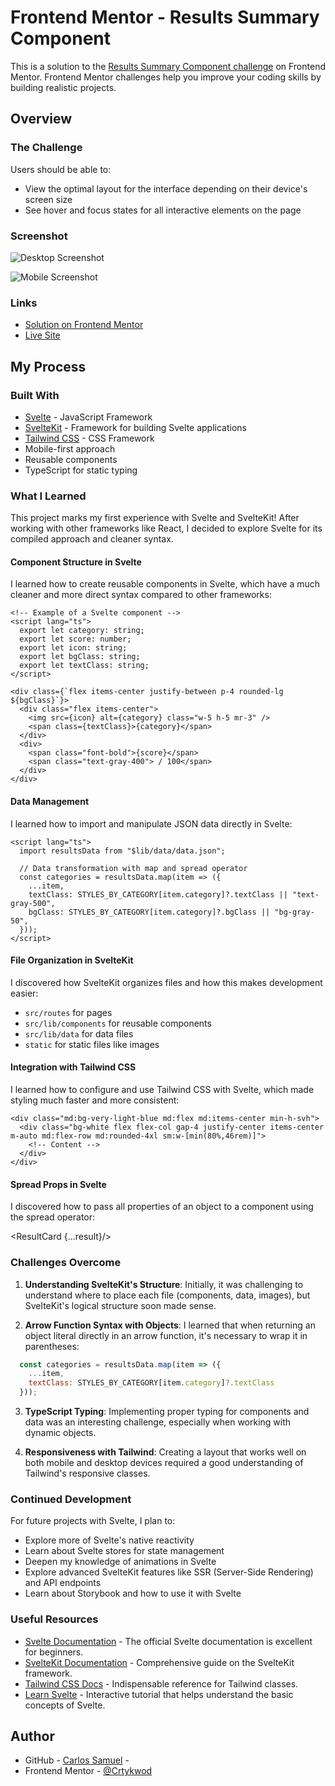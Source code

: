# Frontend Mentor - Results Summary Component

This is a solution to the [Results Summary Component challenge](https://www.frontendmentor.io/challenges/results-summary-component-CE_K6s0maV) on Frontend Mentor. Frontend Mentor challenges help you improve your coding skills by building realistic projects.

## Overview

### The Challenge

Users should be able to:

- View the optimal layout for the interface depending on their device's screen size
- See hover and focus states for all interactive elements on the page

### Screenshot

![Desktop Screenshot](static/images/screenshot_desktop.png)

![Mobile Screenshot](static/images/screenshot_mobile.png)

### Links

- [Solution on Frontend Mentor](https://www.frontendmentor.io/solutions/results-summary-component-using-svelte-and-tailwind-css-XXXXXXXXXXXX)
- [Live Site](https://crtykwod-results-summary-component.vercel.app/)

## My Process

### Built With

- [Svelte](https://svelte.dev/) - JavaScript Framework
- [SvelteKit](https://kit.svelte.dev/) - Framework for building Svelte applications
- [Tailwind CSS](https://tailwindcss.com/) - CSS Framework
- Mobile-first approach
- Reusable components
- TypeScript for static typing

### What I Learned

This project marks my first experience with Svelte and SvelteKit! After working with other frameworks like React, I decided to explore Svelte for its compiled approach and cleaner syntax.

#### Component Structure in Svelte

I learned how to create reusable components in Svelte, which have a much cleaner and more direct syntax compared to other frameworks:

```svelte
<!-- Example of a Svelte component -->
<script lang="ts">
  export let category: string;
  export let score: number;
  export let icon: string;
  export let bgClass: string;
  export let textClass: string;
</script>

<div class={`flex items-center justify-between p-4 rounded-lg ${bgClass}`}>
  <div class="flex items-center">
    <img src={icon} alt={category} class="w-5 h-5 mr-3" />
    <span class={textClass}>{category}</span>
  </div>
  <div>
    <span class="font-bold">{score}</span>
    <span class="text-gray-400"> / 100</span>
  </div>
</div>
```

#### Data Management

I learned how to import and manipulate JSON data directly in Svelte:

```svelte
<script lang="ts">
  import resultsData from "$lib/data/data.json";
  
  // Data transformation with map and spread operator
  const categories = resultsData.map(item => ({
    ...item,
    textClass: STYLES_BY_CATEGORY[item.category]?.textClass || "text-gray-500",
    bgClass: STYLES_BY_CATEGORY[item.category]?.bgClass || "bg-gray-50",
  }));
</script>
```

#### File Organization in SvelteKit

I discovered how SvelteKit organizes files and how this makes development easier:

- `src/routes` for pages
- `src/lib/components` for reusable components
- `src/lib/data` for data files
- `static` for static files like images

#### Integration with Tailwind CSS

I learned how to configure and use Tailwind CSS with Svelte, which made styling much faster and more consistent:

```svelte
<div class="md:bg-very-light-blue md:flex md:items-center min-h-svh">
  <div class="bg-white flex flex-col gap-4 justify-center items-center m-auto md:flex-row md:rounded-4xl sm:w-[min(80%,46rem)]">
    <!-- Content -->
  </div>
</div>
```

#### Spread Props in Svelte

I discovered how to pass all properties of an object to a component using the spread operator:

<ResultCard {...result}/>

### Challenges Overcome

1. **Understanding SvelteKit's Structure**: Initially, it was challenging to understand where to place each file (components, data, images), but SvelteKit's logical structure soon made sense.

2. **Arrow Function Syntax with Objects**: I learned that when returning an object literal directly in an arrow function, it's necessary to wrap it in parentheses:

```javascript
  const categories = resultsData.map(item => ({
    ...item,
    textClass: STYLES_BY_CATEGORY[item.category]?.textClass
  }));
```

3. **TypeScript Typing**: Implementing proper typing for components and data was an interesting challenge, especially when working with dynamic objects.

4. **Responsiveness with Tailwind**: Creating a layout that works well on both mobile and desktop devices required a good understanding of Tailwind's responsive classes.

### Continued Development

For future projects with Svelte, I plan to:

- Explore more of Svelte's native reactivity
- Learn about Svelte stores for state management
- Deepen my knowledge of animations in Svelte
- Explore advanced SvelteKit features like SSR (Server-Side Rendering) and API endpoints
- Learn about Storybook and how to use it with Svelte

### Useful Resources

- [Svelte Documentation](https://svelte.dev/docs) - The official Svelte documentation is excellent for beginners.
- [SvelteKit Documentation](https://kit.svelte.dev/docs) - Comprehensive guide on the SvelteKit framework.
- [Tailwind CSS Docs](https://tailwindcss.com/docs) - Indispensable reference for Tailwind classes.
- [Learn Svelte](https://learn.svelte.dev/) - Interactive tutorial that helps understand the basic concepts of Svelte.

## Author

- GitHub - [Carlos Samuel](https://github.com/Crtykwod) -
- Frontend Mentor - [@Crtykwod](https://www.frontendmentor.io/profile/Crtykwod)